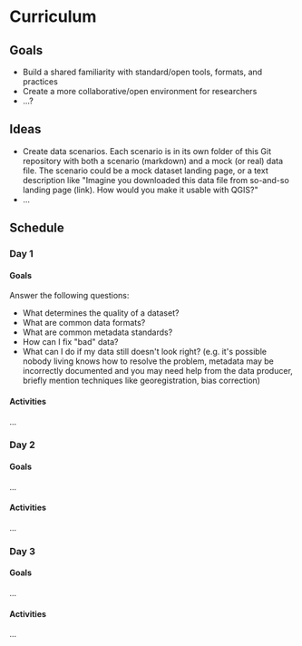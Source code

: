 # Curriculum

## Goals

* Build a shared familiarity with standard/open tools, formats, and practices
* Create a more collaborative/open environment for researchers
* ...?


## Ideas

* Create data scenarios. Each scenario is in its own folder of this Git repository with
  both a scenario (markdown) and a mock (or real) data file. The scenario could be a
  mock dataset landing page, or a text description like "Imagine you downloaded this
  data file from so-and-so landing page (link). How would you make it usable with QGIS?"
* ...


## Schedule

### Day 1

#### Goals

Answer the following questions:

* What determines the quality of a dataset?
* What are common data formats?
* What are common metadata standards?
* How can I fix "bad" data?
* What can I do if my data still doesn't look right? (e.g. it's possible nobody living
  knows how to resolve the problem, metadata may be incorrectly documented and you may
  need help from the data producer, briefly mention techniques like georegistration,
  bias correction)


#### Activities

...


### Day 2


#### Goals

...


#### Activities

...


### Day 3


#### Goals

...


#### Activities

...
